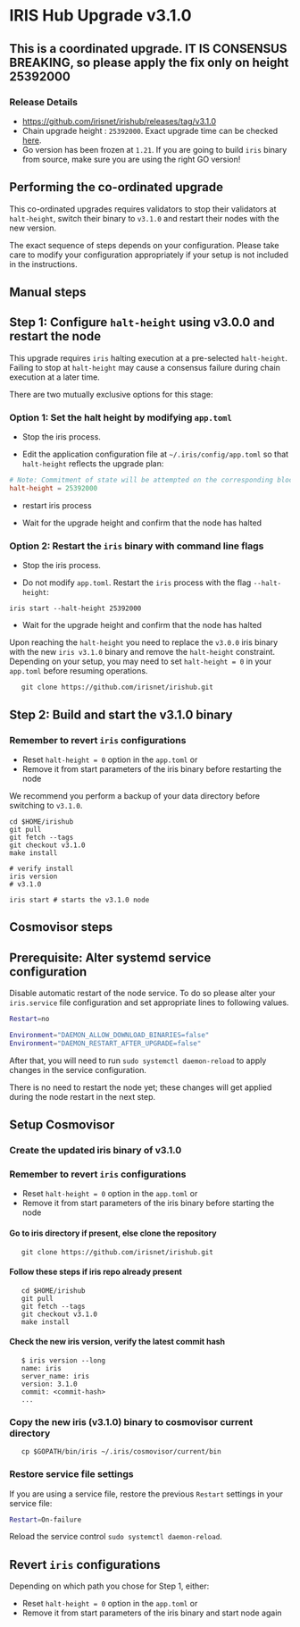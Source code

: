# IRIS Hub Upgrade v3.1.0

## This is a coordinated upgrade. IT IS CONSENSUS BREAKING, so please apply the fix only on height 25392000

### Release Details

* <https://github.com/irisnet/irishub/releases/tag/v3.1.0>
* Chain upgrade height : `25392000`. Exact upgrade time can be checked [here](https://www.mintscan.io/iris/block/25392000).
* Go version has been frozen at `1.21`. If you are going to build `iris` binary from source, make sure you are using the right GO version!

## Performing the co-ordinated upgrade

This co-ordinated upgrades requires validators to stop their validators at `halt-height`, switch their binary to `v3.1.0` and restart their nodes with the new version.

The exact sequence of steps depends on your configuration. Please take care to modify your configuration appropriately if your setup is not included in the instructions.

## Manual steps

## Step 1: Configure `halt-height` using v3.0.0 and restart the node

This upgrade requires `iris` halting execution at a pre-selected `halt-height`. Failing to stop at `halt-height` may cause a consensus failure during chain execution at a later time.

There are two mutually exclusive options for this stage:

### Option 1: Set the halt height by modifying `app.toml`

* Stop the iris process.

* Edit the application configuration file at `~/.iris/config/app.toml` so that `halt-height` reflects the upgrade plan:

```toml
# Note: Commitment of state will be attempted on the corresponding block.
halt-height = 25392000
```

* restart iris process

* Wait for the upgrade height and confirm that the node has halted

### Option 2: Restart the `iris` binary with command line flags

* Stop the iris process.

* Do not modify `app.toml`. Restart the `iris` process with the flag `--halt-height`:

```shell
iris start --halt-height 25392000
```

* Wait for the upgrade height and confirm that the node has halted

Upon reaching the `halt-height` you need to replace the `v3.0.0` iris binary with the new `iris v3.1.0` binary and remove the `halt-height` constraint.
Depending on your setup, you may need to set `halt-height = 0` in your `app.toml` before resuming operations.

```shell
   git clone https://github.com/irisnet/irishub.git
```

## Step 2: Build and start the v3.1.0 binary

### Remember to revert `iris` configurations

* Reset `halt-height = 0` option in the `app.toml` or
* Remove it from start parameters of the iris binary before restarting the node

We recommend you perform a backup of your data directory before switching to `v3.1.0`.

```shell
cd $HOME/irishub
git pull
git fetch --tags
git checkout v3.1.0
make install

# verify install
iris version
# v3.1.0
```

```shell
iris start # starts the v3.1.0 node
```

## Cosmovisor steps

## Prerequisite: Alter systemd service configuration

Disable automatic restart of the node service. To do so please alter your `iris.service` file configuration and set appropriate lines to following values.

```bash
Restart=no 

Environment="DAEMON_ALLOW_DOWNLOAD_BINARIES=false"
Environment="DAEMON_RESTART_AFTER_UPGRADE=false"
```

After that, you will need to run `sudo systemctl daemon-reload` to apply changes in the service configuration.

There is no need to restart the node yet; these changes will get applied during the node restart in the next step.

## Setup Cosmovisor

### Create the updated iris binary of v3.1.0

### Remember to revert `iris` configurations

* Reset `halt-height = 0` option in the `app.toml` or
* Remove it from start parameters of the iris binary before starting the node

#### Go to iris directory if present, else clone the repository

```shell
   git clone https://github.com/irisnet/irishub.git
```

#### Follow these steps if iris repo already present

```shell
   cd $HOME/irishub
   git pull
   git fetch --tags
   git checkout v3.1.0
   make install
```

#### Check the new iris version, verify the latest commit hash

```shell
   $ iris version --long
   name: iris
   server_name: iris
   version: 3.1.0
   commit: <commit-hash>
   ...
```

### Copy the new iris (v3.1.0) binary to cosmovisor current directory

```shell
   cp $GOPATH/bin/iris ~/.iris/cosmovisor/current/bin
```

### Restore service file settings

If you are using a service file, restore the previous `Restart` settings in your service file:

```bash
Restart=On-failure 
```

Reload the service control `sudo systemctl daemon-reload`.

## Revert `iris` configurations

Depending on which path you chose for Step 1, either:

* Reset `halt-height = 0` option in the `app.toml` or
* Remove it from start parameters of the iris binary and start node again

